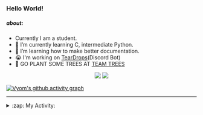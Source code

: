 ### Hello World!

##### about:
- Currently I am a student.
- 🌱 I’m currently learning C, intermediate Python.
- 🌱 I’m learning how to make better documentation.
- 😭 I'm working on [TearDrops](https://github.com/Vyvy-vi/TearDrops)(Discord Bot)
- 🌱 GO PLANT SOME TREES AT [TEAM TREES](https://teamtrees.org/)

<p align="center">
  <a href="https://twitter.com/Vyvy_viM"><img target="_blank" src="https://img.shields.io/badge/twitter%20@Vyvy_viM-0D95E8?style=for-the-badge&logo=twitter&logoColor=white"/></a> 
  <a href="https://vyvy-vi.github.io/portfolio"><img target="_blank" src="https://img.shields.io/badge/-I%27m_craving_for_open_source-green?style=for-the-badge&logo=github&logoColor=black"/></a> 
</p>

[![Vyom's github activity graph](https://activity-graph.herokuapp.com/graph?username=Vyvy-vi)](https://github.com/ashutosh00710/github-readme-activity-graph)

---
<details>
  <summary>:zap: My Activity:</summary>
  
<!--START_SECTION:waka-->
**I'm a Night 🦉** 

```text
🌞 Morning    27 commits     █░░░░░░░░░░░░░░░░░░░░░░░░   4.8% 
🌆 Daytime    144 commits    ██████░░░░░░░░░░░░░░░░░░░   25.58% 
🌃 Evening    240 commits    ██████████░░░░░░░░░░░░░░░   42.63% 
🌙 Night      152 commits    ██████░░░░░░░░░░░░░░░░░░░   27.0%

```
📅 **I'm Most Productive on Sunday** 

```text
Monday       93 commits     ████░░░░░░░░░░░░░░░░░░░░░   16.52% 
Tuesday      93 commits     ████░░░░░░░░░░░░░░░░░░░░░   16.52% 
Wednesday    71 commits     ███░░░░░░░░░░░░░░░░░░░░░░   12.61% 
Thursday     94 commits     ████░░░░░░░░░░░░░░░░░░░░░   16.7% 
Friday       34 commits     █░░░░░░░░░░░░░░░░░░░░░░░░   6.04% 
Saturday     77 commits     ███░░░░░░░░░░░░░░░░░░░░░░   13.68% 
Sunday       101 commits    ████░░░░░░░░░░░░░░░░░░░░░   17.94%

```


📊 **This Week I Spent My Time On** 

```text
🔥 Editors: 
Vim                      11 hrs 36 mins      █████████████████████████   100.0%

🐱‍💻 Projects: 
Shepherd-bot             4 hrs 8 mins        █████████░░░░░░░░░░░░░░░░   35.63% 
Praise-Bot-Discord       3 hrs 11 mins       ██████░░░░░░░░░░░░░░░░░░░   27.47% 
MLH-bot                  2 hrs 13 mins       ████░░░░░░░░░░░░░░░░░░░░░   19.15% 
Unknown Project          1 hr 22 mins        ███░░░░░░░░░░░░░░░░░░░░░░   11.85% 
hacktoberfest-practice   24 mins             █░░░░░░░░░░░░░░░░░░░░░░░░   3.55%

```


 Last Updated on 09/07/2021
<!--END_SECTION:waka-->
</details>
